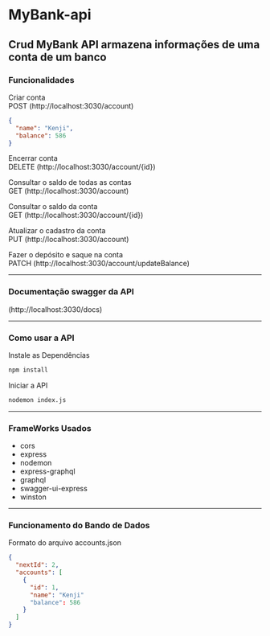 # MyBank-api

## Crud MyBank API armazena informações de uma conta de um banco

### Funcionalidades

Criar conta<br>
POST (http://localhost:3030/account)
```json
{
  "name": "Kenji",
  "balance": 586
}
```

Encerrar conta<br>
DELETE (http://localhost:3030/account/{id})

Consultar o saldo de todas as contas<br>
GET (http://localhost:3030/account)

Consultar o saldo da conta<br>
GET (http://localhost:3030/account/{id})

Atualizar o cadastro da conta<br>
PUT (http://localhost:3030/account)

Fazer o depósito e saque na conta<br>
PATCH (http://localhost:3030/account/updateBalance)

---

### Documentação swagger da API

(http://localhost:3030/docs)

---

### Como usar a API

Instale as Dependências
```bash
npm install
```

Iniciar a API
```bash
nodemon index.js
```

---

### FrameWorks Usados
- cors
- express
- nodemon
- express-graphql
- graphql
- swagger-ui-express
- winston

---

### Funcionamento do Bando de Dados
Formato do arquivo accounts.json
```json
{
  "nextId": 2,
  "accounts": [
    {
      "id": 1,
      "name": "Kenji"
      "balance": 586
    }
  ]
}
```
